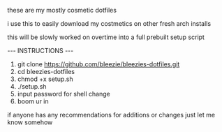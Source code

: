 these are my mostly cosmetic dotfiles

i use this to easily download my costmetics on other fresh arch installs

this will be slowly worked on overtime into a full prebuilt setup script


--- INSTRUCTIONS ---

1. git clone https://github.com/bIeezie/bleezies-dotfiles.git
2. cd bleezies-dotfiles
3. chmod +x setup.sh
4. ./setup.sh
5. input password for shell change
6. boom ur in

if anyone has any recommendations for additions or changes just let me know somehow
